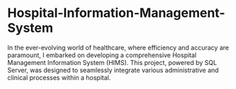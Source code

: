 # Hospital-Information-Management-System
In the ever-evolving world of healthcare, where efficiency and accuracy are paramount, I embarked on developing a comprehensive Hospital Management Information System (HIMS). This project, powered by SQL Server, was designed to seamlessly integrate various administrative and clinical processes within a hospital.
